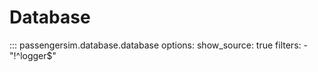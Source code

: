 # Database

::: passengersim.database.database
    options:
      show_source: true
      filters:
        - "!^logger$"
